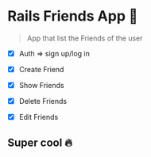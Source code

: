 # Rails Friends App 🚀

> App that list the Friends of the user

- [x] Auth => sign up/log in

- [x] Create Friend

- [x] Show Friends

- [x] Delete Friends

- [x] Edit Friends 

## Super cool 🔥


